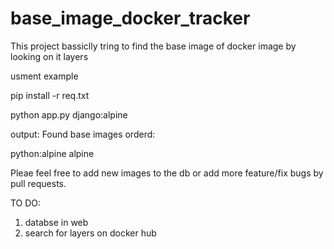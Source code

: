 # base_image_docker_tracker
This project bassiclly tring to find the base image of docker image by looking on it layers

usment example


pip install -r req.txt


python app.py django:alpine

output:
Found base images orderd:

python:alpine
alpine


Pleae feel free to add new images to the db or add more feature/fix bugs by pull requests.

TO DO:
1. databse in web
2. search for layers on docker hub
